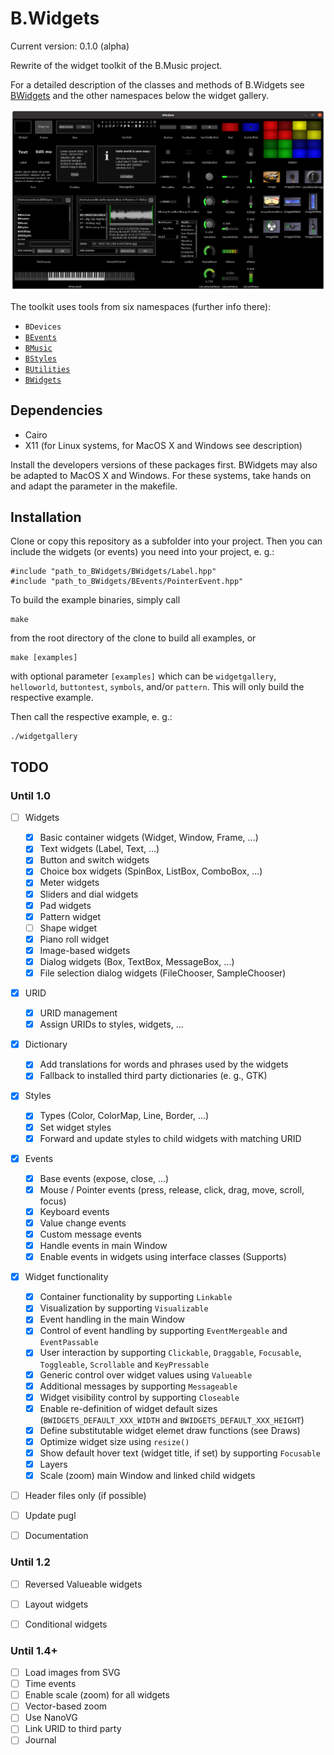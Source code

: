 # B.Widgets

Current version: 0.1.0 (alpha)

Rewrite of the widget toolkit of the B.Music project.

For a detailed description of the classes and methods of B.Widgets see
[BWidgets](BWidgets/README.md) and the other namespaces below the widget gallery.

![widgetgallery](suppl/widgetgallery.png)

The toolkit uses tools from six namespaces (further info there):
* `BDevices`
* [`BEvents`](BEvents/README.md)
* [`BMusic`](BMusic/README.md)
* [`BStyles`](BStyles/README.md)
* [`BUtilities`](BUtilities/README.md)
* [`BWidgets`](BWidgets/README.md)


## Dependencies

* Cairo
* X11 (for Linux systems, for MacOS X and Windows see description)

Install the developers versions of these packages first. BWidgets may also be 
adapted to MacOS X and Windows. For these systems, take hands on and adapt 
the parameter in the makefile.


## Installation

Clone or copy this repository as a subfolder into your project. Then you can
include the widgets (or events) you need into your project, e. g.:
```
#include "path_to_BWidgets/BWidgets/Label.hpp"
#include "path_to_BWidgets/BEvents/PointerEvent.hpp"
```

To build the example binaries, simply call

```
make
```
from the root directory of the clone to build all examples, or

```
make [examples]
```

with optional parameter `[examples]` which can be `widgetgallery`, 
`helloworld`, `buttontest`, `symbols`, and/or `pattern`. This will only build
the respective example.

Then call the respective example, e. g.:
```
./widgetgallery
```


## TODO

### Until 1.0

- [ ] Widgets
  - [x] Basic container widgets (Widget, Window, Frame, ...)
  - [x] Text widgets (Label, Text, ...)
  - [x] Button and switch widgets
  - [x] Choice box widgets (SpinBox, ListBox, ComboBox, ...)
  - [x] Meter widgets
  - [x] Sliders and dial widgets
  - [x] Pad widgets
  - [x] Pattern widget
  - [ ] Shape widget
  - [x] Piano roll widget
  - [x] Image-based widgets
  - [x] Dialog widgets (Box, TextBox, MessageBox, ...)
  - [x] File selection dialog widgets (FileChooser, SampleChooser)
- [x] URID
  - [x] URID management
  - [x] Assign URIDs to styles, widgets, ...
- [x] Dictionary
  - [x] Add translations for words and phrases used by the widgets
  - [x] Fallback to installed third party dictionaries (e. g., GTK)
- [x] Styles
  - [x] Types (Color, ColorMap, Line, Border, ...)
  - [x] Set widget styles
  - [x] Forward and update styles to child widgets with matching URID
- [x] Events
  - [x] Base events (expose, close, ...)
  - [x] Mouse / Pointer events (press, release, click, drag, move, scroll, focus)
  - [x] Keyboard events
  - [x] Value change events
  - [x] Custom message events
  - [x] Handle events in main Window
  - [x] Enable events in widgets using interface classes (Supports)
- [x] Widget functionality
  - [x] Container functionality by supporting `Linkable`
  - [x] Visualization by supporting `Visualizable`
  - [x] Event handling in the main Window
  - [x] Control of event handling by supporting `EventMergeable` and 
        `EventPassable`
  - [x] User interaction by supporting `Clickable`, `Draggable`, `Focusable`,
        `Toggleable`, `Scrollable` and `KeyPressable`
  - [x] Generic control over widget values using `Valueable`
  - [x] Additional messages by supporting `Messageable` 
  - [x] Widget visibility control by supporting `Closeable`
  - [x] Enable re-definition of widget default sizes
        (`BWIDGETS_DEFAULT_XXX_WIDTH` and `BWIDGETS_DEFAULT_XXX_HEIGHT`)
  - [x] Define substitutable widget elemet draw functions (see Draws)
  - [x] Optimize widget size using `resize()`
  - [x] Show default hover text (widget title, if set) by supporting
        `Focusable`
  - [x] Layers
  - [x] Scale (zoom) main Window and linked child widgets
- [ ] Header files only (if possible)
- [ ] Update pugl
- [ ] Documentation


### Until 1.2

- [ ] Reversed Valueable widgets
- [ ] Layout widgets
- [ ] Conditional widgets


### Until 1.4+

- [ ] Load images from SVG
- [ ] Time events
- [ ] Enable scale (zoom) for all widgets
- [ ] Vector-based zoom
- [ ] Use NanoVG
- [ ] Link URID to third party
- [ ] Journal